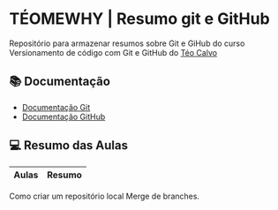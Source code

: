 
# TÉOMEWHY | Resumo git e GitHub

Repositório para armazenar resumos sobre Git e GiHub do curso Versionamento de código com Git e GitHub do [Téo Calvo](https://www.youtube.com/@teomewhy)

## 📚 Documentação

- [Documentação Git](https://git-scm.com/docs)
- [Documentação GitHub](https://docs.github.com/pt)

## 💻 Resumo das Aulas

| Aulas | Resumo |
|-------|--------|

Como criar um repositório local 
Merge de branches.